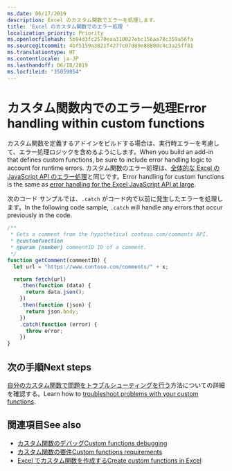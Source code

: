 ```yaml
---
ms.date: 06/17/2019
description: Excel のカスタム関数でエラーを処理します。
title: 'Excel のカスタム関数でのエラー処理 '
localization_priority: Priority
ms.openlocfilehash: 5b94d3fc2570eaa310027ebc156aa78c359a56fa
ms.sourcegitcommit: 4bf5159a3821f4277c07d89e88808c4c3a25ff81
ms.translationtype: HT
ms.contentlocale: ja-JP
ms.lasthandoff: 06/18/2019
ms.locfileid: "35059854"
---
```

# <a name="error-handling-within-custom-functions"></a><span data-ttu-id="8754b-103">カスタム関数内でのエラー処理</span><span class="sxs-lookup"><span data-stu-id="8754b-103">Error handling within custom functions</span></span>

<span data-ttu-id="8754b-104">カスタム関数を定義するアドインをビルドする場合は、実行時エラーを考慮して、エラー処理ロジックを含めるようにします。</span><span class="sxs-lookup"><span data-stu-id="8754b-104">When you build an add-in that defines custom functions, be sure to include error handling logic to account for runtime errors.</span></span> <span data-ttu-id="8754b-105">カスタム関数のエラー処理は、[全体的な Excel の JavaScript API のエラー処理](excel-add-ins-error-handling.md)と同じです。</span><span class="sxs-lookup"><span data-stu-id="8754b-105">Error handling for custom functions is the same as [error handling for the Excel JavaScript API at large](excel-add-ins-error-handling.md).</span></span>

<span data-ttu-id="8754b-106">次のコード サンプルでは、`.catch` がコード内で以前に発生したエラーを処理します。</span><span class="sxs-lookup"><span data-stu-id="8754b-106">In the following code sample, `.catch` will handle any errors that occur previously in the code.</span></span>

```js
/**
 * Gets a comment from the hypothetical contoso.com/comments API.
 * @customfunction
 * @param {number} commentID ID of a comment.
 */
function getComment(commentID) {
  let url = "https://www.contoso.com/comments/" + x;

  return fetch(url)
    .then(function (data) {
      return data.json();
    })
    .then(function (json) {
      return json.body;
    })
    .catch(function (error) {
      throw error;
    })
}
```

## <a name="next-steps"></a><span data-ttu-id="8754b-107">次の手順</span><span class="sxs-lookup"><span data-stu-id="8754b-107">Next steps</span></span>
<span data-ttu-id="8754b-108">[自分のカスタム関数で問題をトラブルシューティングを行う](custom-functions-troubleshooting.md)方法についての詳細を確認する。</span><span class="sxs-lookup"><span data-stu-id="8754b-108">Learn how to [troubleshoot problems with your custom functions](custom-functions-troubleshooting.md).</span></span>

## <a name="see-also"></a><span data-ttu-id="8754b-109">関連項目</span><span class="sxs-lookup"><span data-stu-id="8754b-109">See also</span></span>

* [<span data-ttu-id="8754b-110">カスタム関数のデバッグ</span><span class="sxs-lookup"><span data-stu-id="8754b-110">Custom functions debugging</span></span>](custom-functions-debugging.md)
* [<span data-ttu-id="8754b-111">カスタム関数の要件</span><span class="sxs-lookup"><span data-stu-id="8754b-111">Custom functions requirements</span></span>](custom-functions-requirements.md)
* [<span data-ttu-id="8754b-112">Excel でカスタム関数を作成する</span><span class="sxs-lookup"><span data-stu-id="8754b-112">Create custom functions in Excel</span></span>](custom-functions-overview.md)

